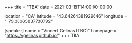 +++
title = "TBA"
date = 2021-03-18T14:00:00-00:00

location = "CA"
latitude = "43.64264381929646"
longitude = "-79.38663837730792"

[speaker]
  name = "Vincent Gelinas (TBC)"
  homepage = "https://vgelinas.github.io/"
+++
TBA
